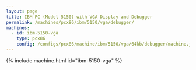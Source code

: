```yaml
---
layout: page
title: IBM PC (Model 5150) with VGA Display and Debugger
permalink: /machines/pcx86/ibm/5150/vga/debugger/
machines:
  - id: ibm-5150-vga
    type: pcx86
    config: /configs/pcx86/machine/ibm/5150/vga/64kb/debugger/machine.json
---
```


{% include machine.html id="ibm-5150-vga" %}
